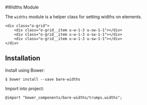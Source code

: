 #Widths Module

The `widths` module is a helper class for setting widths on elements.

	<div class="o-grid">
		<div class="o-grid__item u-w-1-3 u-sw-1-1"></div>
		<div class="o-grid__item u-w-1-3 u-sw-1-1"></div>
		<div class="o-grid__item u-w-1-3 u-sw-1-1"></div>
	</div>

## Installation

Install using Bower:

	$ bower install --save bare-widths

Import into project:

	@import "bower_components/bare-widths/trumps.widths";
